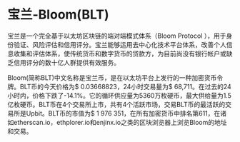 # 

# 宝兰-Bloom(BLT)

宝兰是一个完全基于以太坊区块链的端对端模式体系（Bloom Protocol ），用于身份验证、风险评估和信用评分。宝兰能够运用去中心化技术平台体系，改善个人信息收集和评估体系，使传统货币和数字货币的贷款方，为目前尚没有银行帐户或缺乏信用评分的数十亿人群提供有效服务。

Bloom(简称BLT)中文名称是宝兰币，是在以太坊平台上发行的一种加密货币令牌。BLT币的今天价格为$ 0.03668823，24小时交易量为$ 68,711。在过去的24小时内，价格下跌了-14.1%。它的循环供应量为5360万枚硬币，最大供给量为1.5亿枚硬币。BLT币在4个交易所上市，共有4个活跃市场，交易BLT币的最活跃的交易所是Upbit。BLT币的市值为$ 1 976 351，在所有加密货币中排名第611，在诸如etherscan.io，ethplorer.io和enjinx.io之类的区块浏览器上浏览Bloom的地址和交易。

